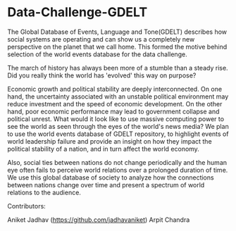 # Data-Challenge-GDELT

The Global Database of Events, Language and Tone(GDELT) describes how social systems are operating and can show us a completely new perspective on the planet that we call home. This formed the motive behind selection of the world events database for the data challenge.

The march of history has always been more of a stumble than a steady rise. Did you really think the world has 'evolved' this way on purpose?

Economic growth and political stability are deeply interconnected. On one hand, the uncertainty associated with an unstable political environment may reduce investment and the speed of economic development. On the other hand, poor economic performance may lead to government collapse and political unrest. What would it look like to use massive computing power to see the world as seen through the eyes of the world's news media? We plan to use the world events database of GDELT repository, to highlight events of world leadership failure and provide an insight on how they impact the political stability of a nation, and in turn affect the world economy.

Also, social ties between nations do not change periodically and the human eye often fails to perceive world relations over a prolonged duration of time. We use this global database of society to analyze how the connections between nations change over time and present a spectrum of world relations to the audience.

Contributors:

Aniket Jadhav (https://github.com/jadhavaniket)
Arpit Chandra